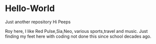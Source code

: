 # Hello-World
Just another repository
Hi Peeps

Roy here, I like Red Pulse,Sia,Neo, various sports,travel and music.
Just finding my feet here with coding not done this since school decades ago.
